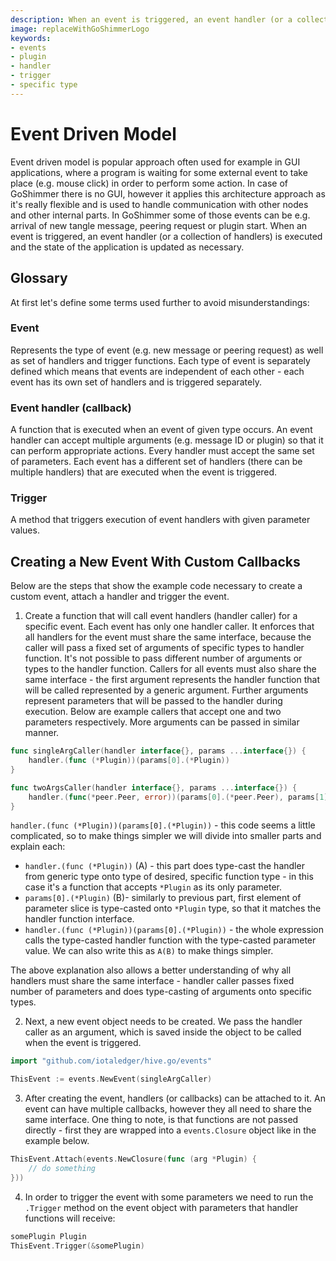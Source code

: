 ```yaml
---
description: When an event is triggered, an event handler (or a collection of handlers) is executed and the state of the application is updated as necessary.  In GoShimmer some of those events can be the arrival of new tangle message, peering request or plugin start.
image: replaceWithGoShimmerLogo
keywords:
- events
- plugin
- handler
- trigger
- specific type
---
```

# Event Driven Model

Event driven model is popular approach often used for example in GUI applications, where a program is waiting for some external event to take place (e.g. mouse click) in order to perform some action.
In case of GoShimmer there is no GUI, however it applies this architecture approach as it's really flexible and is used to handle communication with other nodes and other internal parts. 
In GoShimmer some of those events can be e.g. arrival of new tangle message, peering request or plugin start. 
When an event is triggered, an event handler (or a collection of handlers) is executed and the state of the application is updated as necessary.
 
## Glossary

At first let's define some terms used further to avoid misunderstandings:

### Event
Represents the type of event (e.g. new message or peering request) as well as set of handlers and trigger functions. Each type of event is separately defined 
  which means that events are independent of each other - each event has its own set of handlers and is triggered separately.

### Event handler (callback) 
A function that is executed when an event of given type occurs. An event handler can accept multiple arguments (e.g. message ID or plugin) so that it can perform appropriate actions.
  Every handler must accept the same set of parameters. Each event has a different set of handlers (there can be multiple handlers) that are executed when the event is triggered.

### Trigger
A method that triggers execution of event handlers with given parameter values.


## Creating a New Event With Custom Callbacks

Below are the steps that show the example code necessary to create a custom event, attach a handler and trigger the event. 

1. Create a function that will call event handlers (handler caller) for a specific event. 
   Each event has only one handler caller. It enforces that all handlers for the event must share the same interface, because the caller will pass a fixed set of arguments of specific types to handler function. 
   It's not possible to pass different number of arguments or types to the handler function. 
   Callers for all events must also share the same interface - the first argument represents the handler function that will be called represented by a generic argument.
   Further arguments represent parameters that will be passed to the handler during execution. Below are example callers that accept one and two parameters respectively. 
   More arguments can be passed in similar manner. 
   
```go
func singleArgCaller(handler interface{}, params ...interface{}) {
    handler.(func (*Plugin))(params[0].(*Plugin))
}

func twoArgsCaller(handler interface{}, params ...interface{}) {
    handler.(func(*peer.Peer, error))(params[0].(*peer.Peer), params[1].(error))
}
```

`handler.(func (*Plugin))(params[0].(*Plugin))` - this code seems a little complicated, so to make things simpler we will divide into smaller parts and explain each:

* `handler.(func (*Plugin))` (A) - this part does type-cast the handler from generic type onto type of desired, specific function type - in this case it's a function that accepts `*Plugin` as its only parameter.
* `params[0].(*Plugin)` (B)- similarly to previous part, first element of parameter slice is type-casted onto `*Plugin` type, so that it matches the handler function interface.
* `handler.(func (*Plugin))(params[0].(*Plugin))` - the whole expression calls the type-casted handler function with the type-casted parameter value. We can also write this as `A(B)` to make things simpler.

The above explanation also allows a better understanding of why all handlers must share the same interface - handler caller passes fixed number of parameters and does type-casting of arguments onto specific types.


2. Next, a new event object needs to be created. We pass the handler caller as an argument, which is saved inside the object to be called when the event is triggered.

```go
import "github.com/iotaledger/hive.go/events"

ThisEvent := events.NewEvent(singleArgCaller)
```

3. After creating the event, handlers (or callbacks) can be attached to it. An event can have multiple callbacks, however they all need to share the same interface. 
   One thing to note, is that functions are not passed directly - first they are wrapped into a `events.Closure` object like in the example below. 

```go
ThisEvent.Attach(events.NewClosure(func (arg *Plugin) {
    // do something
}))
```

4. In order to trigger the event with some parameters we need to run the `.Trigger` method on the event object with parameters that handler functions will receive:

```go
somePlugin Plugin
ThisEvent.Trigger(&somePlugin)
```